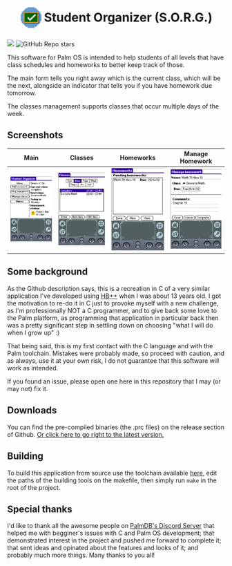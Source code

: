 <p>
    <h1 align="center" style="padding: 15px;"><img src="https://raw.githubusercontent.com/Tavisco/StudentOrganizer/master/Rsc/SORG.png" style="width:50px; margin-bottom: -14px"/> Student Organizer (S.O.R.G.)</h1>
</p>
<p align="start">
    <a alt="Palm OS >= 3.5">
        <img src="https://img.shields.io/badge/Palm%20OS-%3E%3D%203.5-blue" />
    </a>
    <a>
        <img alt="GitHub Repo stars" src="https://img.shields.io/github/stars/Tavisco/StudentOrganizer?style=social">
    </a>
        
</p>

This software for Palm OS is intended to help students of all levels that have class schedules and homeworks to better keep track of those.

The main form tells you right away which is the current class, which will be the next, alongside an indicator that tells you if you have homework due tomorrow.

The classes management supports classes that occur multiple days of the week.


## Screenshots
| Main | Classes | Homeworks | Manage Homework |
| :-:  | :-:   | :-:       | :-:             |
| ![Main](https://raw.githubusercontent.com/Tavisco/StudentOrganizer/master/Rsc/screenshot1.png) | ![Classes](https://raw.githubusercontent.com/Tavisco/StudentOrganizer/master/Rsc/screenshot2.png) | ![Homeworks](https://raw.githubusercontent.com/Tavisco/StudentOrganizer/master/Rsc/screenshot3.png) | ![manage Homework](https://raw.githubusercontent.com/Tavisco/StudentOrganizer/master/Rsc/screenshot4.png) |

## Some background
As the Github description says, this is a recreation in C of a very similar application I've developed using [HB++](http://web.archive.org/web/20090622021514/http://www.handheld-basic.com/) when I was about 13 years old. I got the motivation to re-do it in C just to provoke myself with a new challenge, as I'm professionally NOT a C programmer, and to give back some love to the Palm platform, as programming that application in particular back then was a pretty significant step in settling down on choosing "what I will do when I grow up" :)


That being said, this is my first contact with the C language and with the Palm toolchain. Mistakes were probably made, so proceed with caution, and as always, use it at your own risk, I do not guarantee that this software will work as intended.

If you found an issue, please open one here in this repository that I may (or may not) fix it.

## Downloads
You can find the pre-compiled binaries (the .prc files) on the release section of Github. [Or click here to go right to the latest version.](https://github.com/Tavisco/StudentOrganizer/releases/latest)

## Building
To build this application from source use the toolchain available [here](https://www.palm2000.com/projects/compilingAndBuildingPalmOsAppsOnUbuntu2004LTS.php), edit the paths of the building tools on the makefile, then simply run `make` in the root of the project.

## Special thanks
I'd like to thank all the awesome people on [PalmDB's Discord Server](https://palmdb.net/) that helped me with begginer's issues with C and Palm OS development; that demonstrated interest in the project and pushed me forward to complete it; that sent ideas and opinated about the features and looks of it; and probably much more things. Many thanks to you all!